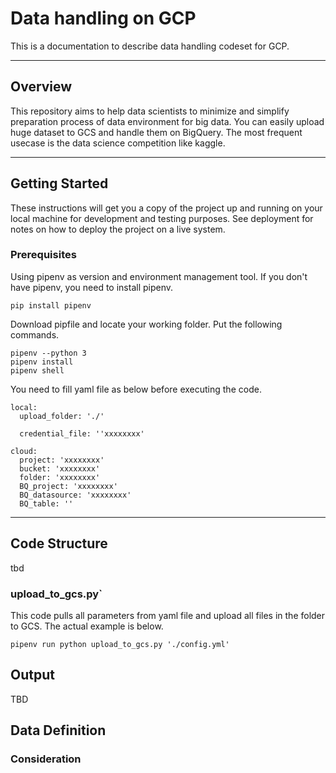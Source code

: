 # Data handling on GCP

This is a documentation to describe data handling codeset for GCP.
***

## Overview
This repository aims to help data scientists to minimize and simplify preparation process of data environment for big data.
You can easily upload huge dataset to GCS and handle them on BigQuery.
The most frequent usecase is the data science competition like kaggle.

***
## Getting Started
These instructions will get you a copy of the project up and running on your local machine for development and testing purposes. See deployment for notes on how to deploy the project on a live system.


### Prerequisites
Using pipenv as version and environment management tool.
If you don't have pipenv, you need to install pipenv.
```
pip install pipenv
```

Download pipfile and locate your working folder.
Put the following commands.
```
pipenv --python 3
pipenv install
pipenv shell
```

You need to fill yaml file as below before executing the code.
```
local:
  upload_folder: './'

  credential_file: ''xxxxxxxx'
  
cloud:
  project: 'xxxxxxxx'
  bucket: 'xxxxxxxx'
  folder: 'xxxxxxxx'
  BQ_project: 'xxxxxxxx'
  BQ_datasource: 'xxxxxxxx'
  BQ_table: ''
```

*** 

## Code Structure
tbd


### upload_to_gcs.py`
This code pulls all parameters from yaml file and upload all files in the folder to GCS.
The actual example is below.
```
pipenv run python upload_to_gcs.py './config.yml'

```



## Output
TBD


## Data Definition



### Consideration


[jupyter notebook]: https://github.com/dan-global/iqo-google/blob/master/IQO%20data%20extraction-dataintegration-20181123.ipynb


